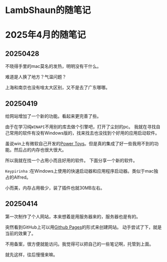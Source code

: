 # LambShaun的随笔记

# 2025年4月的随笔记


## 20250428

不晓得手里的mac莫名的发热，明明没有干什么。

难道是人换了地方？气温问题？

上海和南京也没有啥太大区别，又不是去了广东哪哪。


## 20250419

给网站增加了一个新的功能。看起来更完善了些。

由于在学习纯`WINAPI`不用别的库去做个引擎吧，打开了尘封的pc。
我就在寻找自己常用的软件有没有Windows版的，找来找去也没找到个好用的应用启动软件。

虽说win上有微软自己开发的[Power Toys](https://github.com/microsoft/PowerToys)。但是真的集成了好一些我用不到的功能。然后占的内存也很大很大。

所以我就在找一个占用小而且好用的软件。 下面分享一个新的软件。

`Keypirinha` :在Windows上使用的快速启动器和应用程序启动器。类似于mac独占的Alfred。

小而美，内存占用极少，装了插件也就30MB左右。


## 20250414

第一次制作了个人网站，本来想着是用服务器来的，服务器也是有的。

突然看到GitHub上可以用[Github Pages](https://pages.github.com/)的形式来创建网站。
动手尝试了下，就是当前的效果了。

不用备案，很方便就能访问。我觉得可以把自己的一些笔记啊，托管到上面。

就先这样，往后慢慢来嘛。


